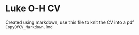 # Luke O-H CV
Created using markdown, use this file to knit the CV into a pdf `CopyOfCV_Markdown.Rmd`


